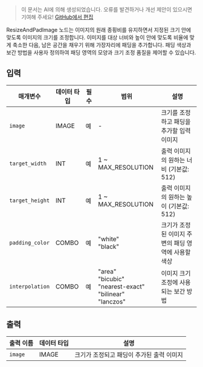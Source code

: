 > 이 문서는 AI에 의해 생성되었습니다. 오류를 발견하거나 개선 제안이 있으시면 기여해 주세요! [GitHub에서 편집](https://github.com/Comfy-Org/embedded-docs/blob/main/comfyui_embedded_docs/docs/ResizeAndPadImage/ko.md)

ResizeAndPadImage 노드는 이미지의 원래 종횡비를 유지하면서 지정된 크기 안에 맞도록 이미지의 크기를 조정합니다. 이미지를 대상 너비와 높이 안에 맞도록 비율에 맞게 축소한 다음, 남은 공간을 채우기 위해 가장자리에 패딩을 추가합니다. 패딩 색상과 보간 방법을 사용자 정의하여 패딩 영역의 모양과 크기 조정 품질을 제어할 수 있습니다.

## 입력

| 매개변수 | 데이터 타입 | 필수 | 범위 | 설명 |
|-----------|-----------|----------|-------|-------------|
| `image` | IMAGE | 예 | - | 크기를 조정하고 패딩을 추가할 입력 이미지 |
| `target_width` | INT | 예 | 1 ~ MAX_RESOLUTION | 출력 이미지의 원하는 너비 (기본값: 512) |
| `target_height` | INT | 예 | 1 ~ MAX_RESOLUTION | 출력 이미지의 원하는 높이 (기본값: 512) |
| `padding_color` | COMBO | 예 | "white"<br>"black" | 크기가 조정된 이미지 주변의 패딩 영역에 사용할 색상 |
| `interpolation` | COMBO | 예 | "area"<br>"bicubic"<br>"nearest-exact"<br>"bilinear"<br>"lanczos" | 이미지 크기 조정에 사용되는 보간 방법 |

## 출력

| 출력 이름 | 데이터 타입 | 설명 |
|-------------|-----------|-------------|
| `image` | IMAGE | 크기가 조정되고 패딩이 추가된 출력 이미지 |
